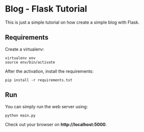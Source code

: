 # Blog - Flask Tutorial

This is just a simple tutorial on how create a simple blog with Flask.

## Requirements

Create a virtualenv:

    virtualenv env
    source env/bin/activate

After the activation, install the requirements:

    pip install -r requirements.txt

## Run

You can simply run the web server using:

    python main.py

Check out your browser on **http://localhost:5000**.

